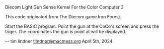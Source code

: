 Diecom Light Gun Sense Kernel
For the Color Computer 3

This code originated from The Diecom game Iron Forest.

Start the BASIC program. Point the gun at the CoCo's screen and press the triger.
The coordinates the gun is point at will be displayed.


--
tim lindner
tlindner@macmess.org
April 5th, 2024
